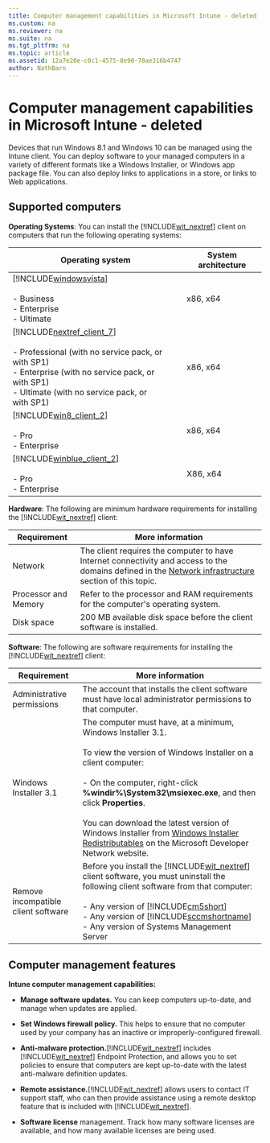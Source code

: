 ```yaml
---
title: Computer management capabilities in Microsoft Intune - deleted
ms.custom: na
ms.reviewer: na
ms.suite: na
ms.tgt_pltfrm: na
ms.topic: article
ms.assetid: 12a7e20e-c0c1-4575-8e90-78ae316b4747
author: NathBarn
---
```

# Computer management capabilities in Microsoft Intune - deleted
Devices that run Windows 8.1 and Windows 10 can be managed using the Intune client. You can deploy software to your managed computers in a variety of different formats like a Windows Installer, or Windows app package file. You can also deploy links to applications in a store, or links to Web applications.

## <a name="BKMK_ClientReqs"></a>Supported computers
**Operating Systems**: 
You can install the [!INCLUDE[wit_nextref](../Token/wit_nextref_md.md)] client on computers that run the following operating systems:

|Operating system|System architecture|
|--------------------|-----------------------|
|[!INCLUDE[windowsvista](../Token/windowsvista_md.md)]<br /><br />-   Business<br />-   Enterprise<br />-   Ultimate|x86, x64|
|[!INCLUDE[nextref_client_7](../Token/nextref_client_7_md.md)]<br /><br />-   Professional (with no service pack, or with SP1)<br />-   Enterprise (with no service pack, or with SP1)<br />-   Ultimate (with no service pack, or with SP1)|x86, x64|
|[!INCLUDE[win8_client_2](../Token/win8_client_2_md.md)]<br /><br />-   Pro<br />-   Enterprise|x86, x64|
|[!INCLUDE[winblue_client_2](../Token/winblue_client_2_md.md)]<br /><br />-   Pro<br />-   Enterprise|X86, x64|
**Hardware**:
The following are minimum hardware requirements for installing the [!INCLUDE[wit_nextref](../Token/wit_nextref_md.md)] client:

|Requirement|More information|
|---------------|--------------------|
|Network|The client requires the computer to have Internet connectivity and access to the domains defined in the [Network infrastructure](../Topic/Network_infrastructure_requirements_for_Microsoft_Intune.md#BKMK_NetworkReqs) section of this topic.|
|Processor and Memory|Refer to the processor and RAM requirements for the computer's operating system.|
|Disk space|200 MB available disk space before the client software is installed.|
**Software**: 
The following are software requirements for installing the [!INCLUDE[wit_nextref](../Token/wit_nextref_md.md)] client:

|Requirement|More information|
|---------------|--------------------|
|Administrative permissions|The account that installs the client software must have local administrator permissions to that computer.|
|Windows Installer 3.1|The computer must have, at a minimum, Windows Installer 3.1.<br /><br />To view the version of Windows Installer on a client computer:<br /><br />-   On the computer, right-click **%windir%\System32\msiexec.exe**, and then click **Properties**.<br /><br />You can download the latest version of Windows Installer from [Windows Installer Redistributables](http://go.microsoft.com/fwlink/?LinkID=234258) on the Microsoft Developer Network website.|
|Remove incompatible client software|Before you install the [!INCLUDE[wit_nextref](../Token/wit_nextref_md.md)] client software, you must uninstall the following client software from that computer:<br /><br />-   Any version of [!INCLUDE[cm5short](../Token/cm5short_md.md)]<br />-   Any version of [!INCLUDE[sccmshortname](../Token/sccmshortname_md.md)]<br />-   Any version of Systems Management Server|

## <a name="WIT_Cap"></a>Computer management features
**Intune computer management capabilities:**

-   **Manage software updates.** You can keep computers up-to-date, and manage when updates are applied.

-   **Set Windows firewall policy.** This helps to ensure that no computer used by your company has an inactive or improperly-configured firewall.

-   **Anti-malware protection.**[!INCLUDE[wit_nextref](../Token/wit_nextref_md.md)] includes [!INCLUDE[wit_nextref](../Token/wit_nextref_md.md)] Endpoint Protection, and allows you to set policies to ensure that computers are kept up-to-date with the latest anti-malware definition updates.

-   **Remote assistance.**[!INCLUDE[wit_nextref](../Token/wit_nextref_md.md)] allows users to contact IT support staff, who can then provide assistance using a remote desktop feature that is included with [!INCLUDE[wit_nextref](../Token/wit_nextref_md.md)].

-   **Software license** management.  Track how many software licenses are available, and how many available licenses are being used.

